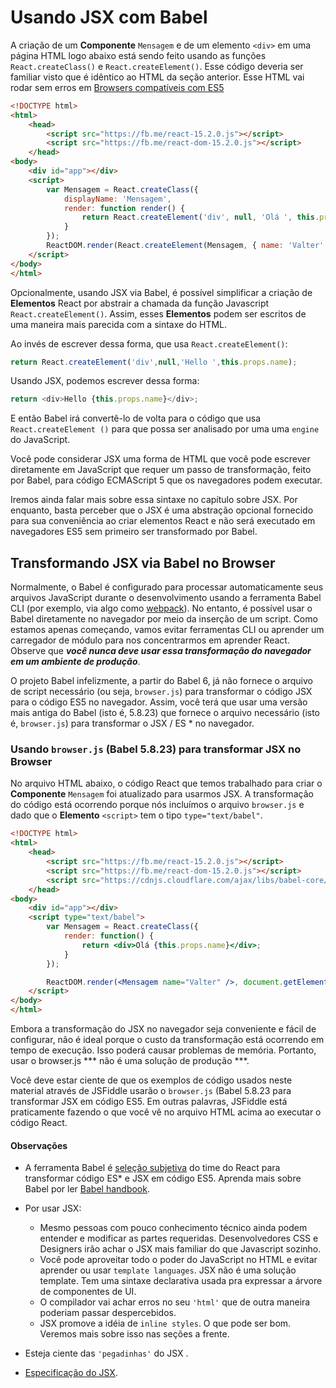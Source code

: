 # Usando JSX com Babel

A criação de um **Componente** `Mensagem` e de um elemento `<div>` em uma página HTML logo abaixo está
sendo feito usando as funções `React.createClass()` e `React.createElement()`. Esse código deveria ser familiar
visto que é idêntico ao HTML da seção anterior. Esse HTML vai rodar sem erros em [Browsers compatíveis com ES5](https://kangax.github.io/compat-table/es5/)


```html
<!DOCTYPE html>
<html>
    <head>
        <script src="https://fb.me/react-15.2.0.js"></script>
        <script src="https://fb.me/react-dom-15.2.0.js"></script>
    </head>
<body>
    <div id="app"></div>
    <script>
        var Mensagem = React.createClass({
            displayName: 'Mensagem',
            render: function render() {
                return React.createElement('div', null, 'Olá ', this.props.name);
            }
        });
        ReactDOM.render(React.createElement(Mensagem, { name: 'Valter' }), document.getElementById('app'));
    </script>
</body>
</html>
```

Opcionalmente, usando JSX via Babel, é possível simplificar a criação de **Elementos** React por abstrair a chamada da função Javascript `React.createElement()`.
Assim, esses **Elementos** podem ser escritos de uma maneira mais parecida com a sintaxe do HTML.

Ao invés de escrever dessa forma, que usa `React.createElement()`:

```javascript
return React.createElement('div',null,'Hello ',this.props.name);
```

Usando JSX, podemos escrever dessa forma:

```javascript
return <div>Hello {this.props.name}</div>;
```

E então Babel irá convertê-lo de volta para o código que usa `React.createElement ()` para que possa ser analisado por uma
uma `engine` do JavaScript.

Você pode considerar JSX uma forma de HTML que você pode escrever diretamente em JavaScript que requer um passo de transformação, feito por Babel, para código ECMAScript 5 que os navegadores podem executar.

Iremos ainda falar mais sobre essa sintaxe no capítulo sobre JSX. Por enquanto, basta perceber que o JSX é uma abstração opcional fornecido para sua conveniência ao criar elementos React e não será executado em navegadores ES5 sem primeiro ser transformado por Babel.

## Transformando JSX via Babel no Browser

Normalmente, o Babel é configurado para processar automaticamente seus arquivos JavaScript durante o desenvolvimento usando a ferramenta Babel CLI (por exemplo, via algo como [webpack](https://webpack.github.io/)). No entanto, é possível usar o Babel diretamente no navegador por meio da inserção de um script. Como estamos apenas começando, vamos evitar ferramentas CLI ou aprender um carregador de módulo para nos concentrarmos em aprender React. Observe que ***você nunca deve usar essa transformação do navegador em um ambiente de produção***.

O projeto Babel infelizmente, a partir do Babel 6, já não fornece o arquivo de script necessário (ou seja, `browser.js`) para transformar o código JSX para o código ES5 no navegador. Assim, você terá que usar uma versão mais antiga do Babel (isto é, 5.8.23) que fornece o arquivo necessário (isto é, `browser.js`) para transformar o JSX / ES * no navegador.

### Usando `browser.js` (Babel 5.8.23) para transformar JSX no Browser
No arquivo HTML abaixo, o código React que temos trabalhado para criar o **Componente** `Mensagem` foi atualizado  para usarmos JSX. A transformação do código está ocorrendo porque nós incluímos o arquivo `browser.js` e dado que o **Elemento** `<script>` tem o tipo `type="text/babel"`.

```html
<!DOCTYPE html>
<html>
    <head>
        <script src="https://fb.me/react-15.2.0.js"></script>
        <script src="https://fb.me/react-dom-15.2.0.js"></script>
        <script src="https://cdnjs.cloudflare.com/ajax/libs/babel-core/5.8.23/browser.min.js"></script>
    </head>
<body>
    <div id="app"></div>
    <script type="text/babel">
        var Mensagem = React.createClass({
            render: function() {
                return <div>Olá {this.props.name}</div>;
            }
        });

        ReactDOM.render(<Mensagem name="Valter" />, document.getElementById('app'));
    </script>
</body>
</html>
```

Embora a transformação do JSX no navegador seja conveniente e fácil de configurar, não é ideal porque o custo da transformação está ocorrendo em tempo de execução. Isso poderá causar problemas de memória. Portanto, usar o browser.js *** não é uma solução de produção ***.

Você deve estar ciente de que os exemplos de código usados neste material através de JSFiddle usarão o `browser.js` (Babel 5.8.23 para transformar JSX em código ES5. Em outras palavras, JSFiddle está praticamente fazendo o que você vê no arquivo HTML acima ao executar o código React.

#### Observações

* A ferramenta Babel é [seleção subjetiva](https://facebook.github.io/react/blog/2015/09/10/react-v0.14-rc1.html#compiler-optimizations) do time do React para transformar código ES* e JSX em código ES5. Aprenda mais sobre Babel por ler [Babel handbook](https://github.com/thejameskyle/babel-handbook/blob/master/translations/en/user-handbook.md).
* Por usar JSX:
    * Mesmo pessoas com pouco conhecimento técnico ainda podem entender e modificar as partes requeridas. Desenvolvedores CSS e Designers irão achar o JSX mais familiar do que Javascript sozinho.
    * Você pode aproveitar todo o poder do JavaScript no HTML e evitar aprender ou usar `template languages`. JSX não é uma solução template. Tem uma sintaxe declarativa usada pra expressar a árvore de componentes de UI.
    * O compilador vai achar erros no seu `'html'` que de outra maneira poderiam passar despercebidos.
    * JSX promove a idéia de `inline styles`. O que pode ser bom. Veremos mais sobre isso nas seções a frente.

* Esteja ciente das `'pegadinhas'` do JSX [](http://facebook.github.io/react/docs/jsx-gotchas.html).
* [Especificação do JSX](https://facebook.github.io/jsx/).
